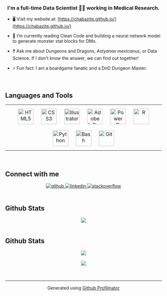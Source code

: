 ### <div align="center">I'm a full-time Data Scientist 👨‍🔬 working in Medical Research.</div>  
  

- 🖥️ Visit my website at: [https://chabazite.github.io/](https://chabazite.github.io/)  
  

- 📘 I’m currently reading Clean Code and building a neural network model to generate monster stat blocks for DMs.  
  

- ❓ Ask me about Dungeons and Dragons, _Astyanax mexicanus_, or Data Science. If I don't know the answer, we can find out together!
  

- ⚡ Fun fact: I am a boardgame fanatic and a DnD Dungeon Master. 
  

<br/>  


## Languages and Tools 
<table><tr><td valign="top" width="50%">

<div align="center">  
<img style="margin: 10px" src="https://profilinator.rishav.dev/skills-assets/html5-original-wordmark.svg" alt="HTML5" height="50" />  
<img style="margin: 10px" src="https://profilinator.rishav.dev/skills-assets/css3-original-wordmark.svg" alt="CSS3" height="50" /> 
<img style="margin: 10px" src="https://profilinator.rishav.dev/skills-assets/adobe_illustrator-icon.svg" alt="Illustrator" height="50" />  
<img style="margin: 10px" src="https://profilinator.rishav.dev/skills-assets/adobeindesign.svg" alt="Adobe InDesign" height="50" />  
<img style="margin: 10px" src="https://profilinator.rishav.dev/skills-assets/powerbi.png" alt="Power Bi" height="50" />  
<img style="margin: 10px" src="https://profilinator.rishav.dev/skills-assets/r.svg" alt="R" height="50" />  
<!--<img style="margin: 10px" src="https://profilinator.rishav.dev/skills-assets/linux-original.svg" alt="Linux" height="50" />-->
<img style="margin: 10px" src="https://profilinator.rishav.dev/skills-assets/python-original.svg" alt="Python" height="50" />  
<img style="margin: 10px" src="https://profilinator.rishav.dev/skills-assets/gnu_bash-icon.svg" alt="Bash" height="50" />  
  <img style="margin: 10px" src="https://profilinator.rishav.dev/skills-assets/git-scm-icon.svg" alt="Git" height="50" />  
</div>
</tr></table>  

<br/>  


## Connect with me  
<div align="center">
<a href="https://github.com/chabazite" target="_blank">
<img src=https://img.shields.io/badge/github-%2324292e.svg?&style=for-the-badge&logo=github&logoColor=white alt=github style="margin-bottom: 5px;" />
</a>
<a href="https://linkedin.com/in/andrew-ingalls-kansas-city" target="_blank">
<img src=https://img.shields.io/badge/linkedin-%231E77B5.svg?&style=for-the-badge&logo=linkedin&logoColor=white alt=linkedin style="margin-bottom: 5px;" />
</a>
 <a href="https://stackoverflow.com/users/17762277/andrew-ingalls" target="_blank">
<img src=https://img.shields.io/badge/stackoverflow-%23F28032.svg?&style=for-the-badge&logo=stackoverflow&logoColor=white alt=stackoverflow style="margin-bottom: 5px;" />
</a>  
</div>  
  

<br/>  


## Github Stats  
<div align="center"><img src="https://github-readme-stats.vercel.app/api?username=chabazite&show_icons=true&count_private=true&hide_border=true" align="center" /></div>  

<br/>  


## Github Stats  
<div align="center"><img src="https://github-readme-stats.vercel.app/api/top-langs/?username=chabazite&hide_border=true&layout=compact" align="center" /></div>  

<br/>  
  

<div align="center">
<img src="https://komarev.com/ghpvc/?username=chabazite&&style=flat-square" align="center" />
</div>  
  

<br/>  


<br />

----
<div align="center">Generated using <a href="https://profilinator.rishav.dev/" target="_blank">Github Profilinator</a></div>
